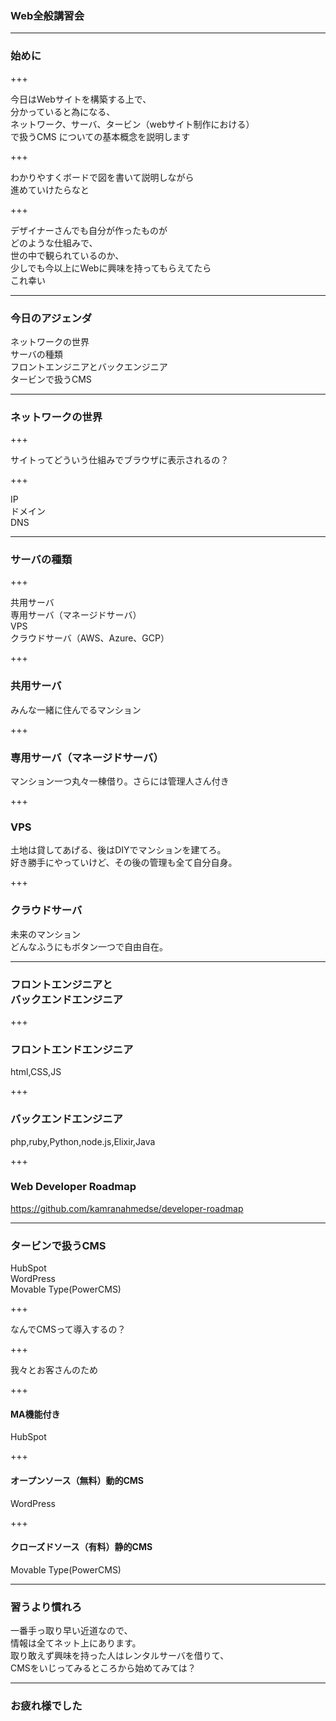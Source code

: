 ### Web全般講習会

---

### 始めに

+++

今日はWebサイトを構築する上で、<br>分かっていると為になる、<br>
ネットワーク、サーバ、タービン（webサイト制作における）<br>で扱うCMS
についての基本概念を説明します

+++

わかりやすくボードで図を書いて説明しながら<br>
進めていけたらなと

+++

デザイナーさんでも自分が作ったものが<br>
どのような仕組みで、<br>
世の中で観られているのか、<br>
少しでも今以上にWebに興味を持ってもらえてたら<br>
これ幸い

---

### 今日のアジェンダ

ネットワークの世界<br>
サーバの種類<br>
フロントエンジニアとバックエンジニア<br>
タービンで扱うCMS<br>

---

### ネットワークの世界

+++

サイトってどういう仕組みでブラウザに表示されるの？

+++

IP<br>
ドメイン<br>
DNS

---

### サーバの種類

+++

共用サーバ<br>
専用サーバ（マネージドサーバ）<br>
VPS<br>
クラウドサーバ（AWS、Azure、GCP）

+++

### 共用サーバ
みんな一緒に住んでるマンション

+++

### 専用サーバ（マネージドサーバ）
マンション一つ丸々一棟借り。さらには管理人さん付き

+++

### VPS
土地は貸してあげる、後はDIYでマンションを建てろ。<br>
好き勝手にやっていけど、その後の管理も全て自分自身。

+++

### クラウドサーバ
未来のマンション<br>
どんなふうにもボタン一つで自由自在。

---

### フロントエンジニアと<br>バックエンドエンジニア

+++

### フロントエンドエンジニア
html,CSS,JS

+++

### バックエンドエンジニア
php,ruby,Python,node.js,Elixir,Java

+++

### Web Developer Roadmap
https://github.com/kamranahmedse/developer-roadmap

---

### タービンで扱うCMS

HubSpot<br>
WordPress<br>
Movable Type(PowerCMS)

+++

なんでCMSって導入するの？

+++

我々とお客さんのため

+++

#### MA機能付き
HubSpot

+++

#### オープンソース（無料）動的CMS
WordPress

+++

#### クローズドソース（有料）静的CMS
Movable Type(PowerCMS)

---

### 習うより慣れろ
一番手っ取り早い近道なので、<br>
情報は全てネット上にあります。<br>
取り敢えず興味を持った人はレンタルサーバを借りて、<br>
CMSをいじってみるところから始めてみては？

---

### お疲れ様でした
